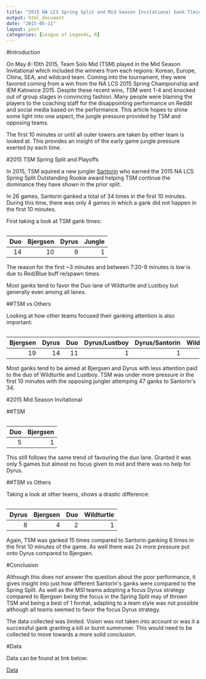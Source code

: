 ```yaml
---
title: "2015 NA LCS Spring Split and Mid Season Invitational Gank Timings of TSM"
output: html_document
date: "2015-05-11"
layout: post
categories: [League of Legends, R]
---
```








#Introduction

On May 8-10th 2015, Team Solo Mid (TSM) played in the Mid Season Invitational which included the winners from each regions: Korean, Europe, China, SEA, and wildcard team.  Coming into the tournament, they were favored coming from a win from the NA LCS 2015 Spring Championship and IEM Katowice 2015.  Despite these recent wins, TSM went 1-4 and knocked out of group stages in convincing fashion.  Many people were blaming the players to the coaching staff for the disappointing performance on Reddit and social media based on the performance.  This article hopes to shine some light into one aspect, the jungle pressure provided by TSM and opposing teams.

The first 10 minutes or until all outer towers are taken by either team is looked at.  This provides an insight of the early game jungle pressure exerted by each time.

#2015 TSM Spring Split and Playoffs



In 2015, TSM aquired a new jungler [Santorin](http://lol.gamepedia.com/Santorin) who earned the 2015 NA LCS Spring Split Outstanding Rookie award helping TSM continue the dominance they have shown in the prior split.

In 26 games, Santorin ganked a total of 34 times in the first 10 minutes.  During this time, there was only 4 games in which a gank did not happen in the first 10 minutes.

First taking a look at TSM gank times:

<img src="{{ site.url }}/assets/2015-05-11-TSM-MSI-Ganks/spring gankWho-1.png" title="" alt="" style="display: block; margin: auto;" />

| Duo| Bjergsen| Dyrus| Jungle|
|---:|--------:|-----:|------:|
|  14|       10|     9|      1|

The reason for the first ~3 minutes and between 7:20-9 minutes is low is due to Red/Blue buff re/spawn times.

Most ganks tend to favor the Duo lane of Wildturtle and Lustboy but generally even among all lanes.

##TSM vs Others

Looking at how other teams focused their ganking attention is also important:

<img src="{{ site.url }}/assets/2015-05-11-TSM-MSI-Ganks/spring gankedAgainst-1.png" title="" alt="" style="display: block; margin: auto;" />

| Bjergsen| Dyrus| Duo| Dyrus/Lustboy| Dyrus/Santorin| Wildturtle|
|--------:|-----:|---:|-------------:|--------------:|----------:|
|       19|    14|  11|             1|              1|          1|

Most ganks tend to be aimed at Bjergsen and Dyrus with less attention paid to the duo of Wildturtle and Lustboy.  TSM was under more pressure in the first 10 minutes with the opposing jungler attemping 47 ganks to Santorin's 34.

#2015 Mid Season Invitational



##TSM

<img src="{{ site.url }}/assets/2015-05-11-TSM-MSI-Ganks/msi gankWho-1.png" title="" alt="" style="display: block; margin: auto;" />

| Duo| Bjergsen|
|---:|--------:|
|   5|        1|

This still follows the same trend of favouring the duo lane.  Granted it was only 5 games but almost no focus given to mid and there was no help for Dyrus.

##TSM vs Others

Taking a look at other teams, shows a drastic difference:

<img src="{{ site.url }}/assets/2015-05-11-TSM-MSI-Ganks/msi gankAgainst-1.png" title="" alt="" style="display: block; margin: auto;" />

| Dyrus| Bjergsen| Duo| Wildturtle|
|-----:|--------:|---:|----------:|
|     8|        4|   2|          1|

Again, TSM was ganked 15 times compared to Santorin ganking 6 times in the first 10 minutes of the game.  As well there was 2x more pressure put onto Dyrus compared to Bjergsen.

#Conclusion

Although this does not answer the question about the poor performance, it gives insight into just how different Santorin's ganks were compared to the Spring Split.  As well as the MSI teams adopting a focus Dyrus strategy compared to Bjergsen being the focus in the Spring Split may of thrown TSM and being a best of 1 format, adapting to a team style was not possible although all teams seemed to favor the focus Dyrus strategy.

The data collected was limited.  Vision was not taken into account or was it a successful gank granting a kill or burnt summoner.  This would need to be collected to move towards a more solid conclusion.


#Data

Data can be found at link below:

[Data](https://docs.google.com/spreadsheets/d/1Wwqp-V6qtK9SHhHiAS-gNLwUQja3TuQTbasoLltSXlE/edit?usp=sharing)